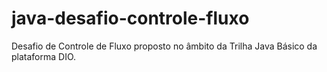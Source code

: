 # java-desafio-controle-fluxo
Desafio de Controle de Fluxo proposto no âmbito da Trilha Java Básico da plataforma DIO.
